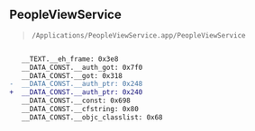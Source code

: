 ## PeopleViewService

> `/Applications/PeopleViewService.app/PeopleViewService`

```diff

   __TEXT.__eh_frame: 0x3e8
   __DATA_CONST.__auth_got: 0x7f0
   __DATA_CONST.__got: 0x318
-  __DATA_CONST.__auth_ptr: 0x248
+  __DATA_CONST.__auth_ptr: 0x240
   __DATA_CONST.__const: 0x698
   __DATA_CONST.__cfstring: 0x80
   __DATA_CONST.__objc_classlist: 0x68

```
